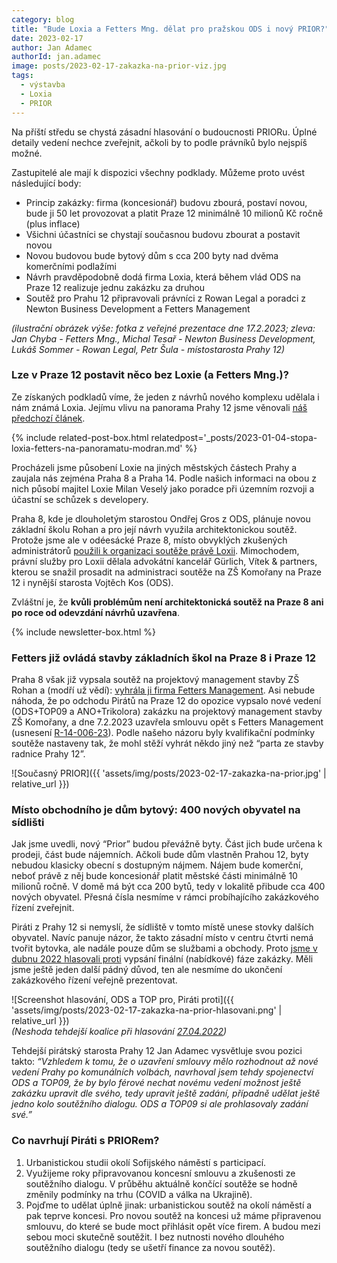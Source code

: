 ```yaml
---
category: blog
title: "Bude Loxia a Fetters Mng. dělat pro pražskou ODS i nový PRIOR?"
date: 2023-02-17
author: Jan Adamec
authorId: jan.adamec
image: posts/2023-02-17-zakazka-na-prior-viz.jpg
tags:
  - výstavba
  - Loxia
  - PRIOR
---
```


Na příští středu se chystá zásadní hlasování o budoucnosti PRIORu. Úplné detaily vedení nechce zveřejnit, ačkoli by to podle právníků bylo nejspíš možné.

Zastupitelé ale mají k dispozici všechny podklady. Můžeme proto uvést následující body:

* Princip zakázky: firma (koncesionář) budovu zbourá, postaví novou, bude ji 50 let provozovat a platit Praze 12 minimálně 10 milionů Kč ročně (plus inflace)
* Všichni účastníci se chystají současnou budovu zbourat a postavit novou
* Novou budovou bude bytový dům s cca 200 byty nad dvěma komerčními podlažími
* Návrh pravděpodobně dodá firma Loxia, která během vlád ODS na Praze 12 realizuje jednu zakázku za druhou
* Soutěž pro Prahu 12 připravovali právníci z Rowan Legal a poradci z Newton Business Development a Fetters Management

_(ilustrační obrázek výše: fotka z veřejné prezentace dne 17.2.2023; zleva: Jan Chyba - Fetters Mng., Michal Tesař - Newton Business Development, Lukáš Sommer - Rowan Legal, Petr Šula - místostarosta Prahy 12)_

### Lze v Praze 12 postavit něco bez Loxie (a Fetters Mng.)?
Ze získaných podkladů víme, že jeden z návrhů nového komplexu udělala i nám známá Loxia. Jejímu vlivu na panorama Prahy 12 jsme věnovali [náš předchozí článek](https://praha12.pirati.cz/aktuality/stopa-loxia-fetters-na-panoramatu-modran.html).

{% include related-post-box.html relatedpost='_posts/2023-01-04-stopa-loxia-fetters-na-panoramatu-modran.md' %}

Procházeli jsme působení Loxie na jiných městských částech Prahy a zaujala nás zejména Praha 8 a Praha 14. Podle našich informaci na obou z nich působí majitel Loxie Milan Veselý jako poradce při územním rozvoji a účastní se schůzek s developery.

Praha 8, kde je dlouholetým starostou Ondřej Gros z ODS, plánuje novou základní školu Rohan a pro její návrh využila architektonickou soutěž. Protože jsme ale v odéesácké Praze 8, místo obvyklých zkušených administrátorů [použili k organizaci soutěže právě Loxii](https://www.cka.cz/souteze/databaze/navrh-architektonickeho-reseni-zakladni-skoly-rohan-praha-8). Mimochodem, právní služby pro Loxii dělala advokátní kancelář Gürlich, Vítek & partners, kterou se snažil prosadit na administraci soutěže na ZŠ Komořany na Praze 12 i nynější starosta Vojtěch Kos (ODS).

Zvláštní je, že **kvůli problémům není architektonická soutěž na Praze 8 ani po roce od odevzdání návrhů uzavřena**.

{% include newsletter-box.html %}

### Fetters již ovládá stavby základních škol na Praze 8 i Praze 12

Praha 8 však již vypsala soutěž na projektový management stavby ZŠ Rohan a (modří už vědí): [vyhrála ji firma Fetters Management](https://smlouvy.gov.cz/smlouva/21142531). Asi nebude náhoda, že po odchodu Pirátů na Praze 12 do opozice vypsalo nové vedení (ODS+TOP09 a ANO+Trikolora) zakázku na projektový management stavby ZŠ Komořany, a dne 7.2.2023 uzavřela smlouvu opět s Fetters Management (usnesení [R-14-006-23](https://www.praha12.cz/assets/File.ashx?id_org=80112&id_dokumenty=95172)). Podle našeho názoru byly kvalifikační podmínky soutěže nastaveny tak, že mohl stěží vyhrát někdo jiný než “parta ze stavby radnice Prahy 12”.

![Současný PRIOR]({{ 'assets/img/posts/2023-02-17-zakazka-na-prior.jpg' | relative_url }})<br>

### Místo obchodního je dům bytový: 400 nových obyvatel na sídlišti
Jak jsme uvedli, nový “Prior” budou převážně byty. Část jich bude určena k prodeji, část bude nájemních. Ačkoli bude dům vlastněn Prahou 12, byty nebudou klasicky obecní s dostupným nájmem. Nájem bude komerční, neboť právě z něj bude koncesionář platit městské části minimálně 10 milionů ročně. V domě má být cca 200 bytů, tedy v lokalitě přibude cca 400 nových obyvatel. Přesná čísla nesmíme v rámci probíhajícího zakázkového řízení zveřejnit.

Piráti z Prahy 12 si nemyslí, že sídliště v tomto místě unese stovky dalších obyvatel. Navíc panuje názor, že takto zásadní místo v centru čtvrti nemá tvořit bytovka, ale nadále pouze dům se službami a obchody. Proto [jsme v dubnu 2022 hlasovali proti](https://www.praha12.cz/assets/File.ashx?id_org=80112&id_dokumenty=90153) vypsání finální (nabídkové) fáze zakázky. Měli jsme ještě jeden další pádný důvod, ten ale nesmíme do ukončení zakázkového řízení veřejně prezentovat.

![Screenshot hlasování, ODS a TOP pro, Piráti proti]({{ 'assets/img/posts/2023-02-17-zakazka-na-prior-hlasovani.png' | relative_url }})<br>
_(Neshoda tehdejší koalice při hlasování [27.04.2022](https://www.praha12.cz/171%2Djednani%2Drady%2Dmestske%2Dcasti%2Dpraha%2D12%2Dkonane%2D27%2D04%2D2022/d-90151/p1=65977))_

Tehdejší pirátský starosta Prahy 12 Jan Adamec vysvětluje svou pozici takto: _“Vzhledem k tomu, že o uzavření smlouvy mělo rozhodnout až nové vedení Prahy po komunálních volbách, navrhoval jsem tehdy spojenectví ODS a TOP09, že by bylo férové nechat novému vedení možnost ještě zakázku upravit dle svého, tedy upravit ještě zadání, případně udělat ještě jedno kolo soutěžního dialogu. ODS a TOP09 si ale prohlasovaly zadání své.”_

### Co navrhují Piráti s PRIORem?

1. Urbanistickou studii okolí Sofijského náměstí s participací.
2. Využijeme roky připravovanou koncesní smlouvu a zkušenosti ze soutěžního dialogu. V průběhu aktuálně končící soutěže se hodně změnily podmínky na trhu (COVID a válka na Ukrajině).
3. Pojďme to udělat úplně jinak: urbanistickou soutěž na okolí náměstí a pak teprve koncesi. Pro novou soutěž na koncesi už máme připravenou smlouvu, do které se bude moct přihlásit opět více firem. A budou mezi sebou moci skutečně soutěžit. I bez nutnosti nového dlouhého soutěžního dialogu (tedy se ušetří finance za novou soutěž).

